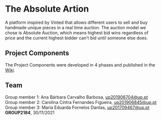 # The Absolute Artion
A platform inspired by Vinted that allows different users to sell and buy handmade unique pieces in a real time auction. The auction model we chose is Absolute Auction, which means highest bid wins regardless of price and the current highest bidder can't bid until someone else does.

## Project Components
The Project Components were developed in 4 phases and published in the [Wiki](https://github.com/caroucintra/FEUP-LBAW/wiki).

## Team
Group member 1: Ana Bárbara Carvalho Barbosa, up201906704@up.pt <br>
Group member 2: Carolina Cintra Fernandes Figueira, up201906845@up.pt <br>
Group member 3: Maria Eduarda Fornelos Dantas, up201709467@up.pt <br>
**GROUP2184**, 30/11/2021
